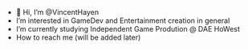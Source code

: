 - 👋 Hi, I’m @VincentHayen
- I’m interested in GameDev and Entertainment creation in general
- I’m currently studying Independent Game Prodution @ DAE HoWest 
- How to reach me (will be added later)

<!---
VincentHayen/VincentHayen is a ✨ special ✨ repository because its `README.md` (this file) appears on your GitHub profile.
You can click the Preview link to take a look at your changes.
--->
